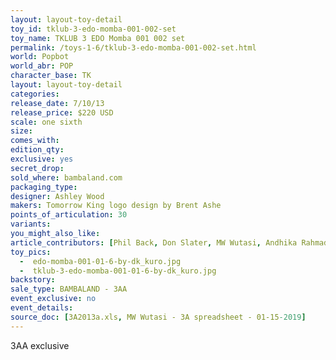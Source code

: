 ```yaml
---
layout: layout-toy-detail 
toy_id: tklub-3-edo-momba-001-002-set
toy_name: TKLUB 3 EDO Momba 001 002 set
permalink: /toys-1-6/tklub-3-edo-momba-001-002-set.html
world: Popbot
world_abr: POP
character_base: TK
layout: layout-toy-detail
categories: 
release_date: 7/10/13
release_price: $220 USD
scale: one sixth
size: 
comes_with: 
edition_qty: 
exclusive: yes
secret_drop: 
sold_where: bambaland.com
packaging_type: 
designer: Ashley Wood
makers: Tomorrow King logo design by Brent Ashe
points_of_articulation: 30
variants: 
you_might_also_like: 
article_contributors: [Phil Back, Don Slater, MW Wutasi, Andhika Rahmaditya, Brent Ashe]
toy_pics: 
  -  edo-momba-001-01-6-by-dk_kuro.jpg
  -  tklub-3-edo-momba-001-01-6-by-dk_kuro.jpg
backstory: 
sale_type: BAMBALAND - 3AA
event_exclusive: no
event_details: 
source_doc: [3A2013a.xls, MW Wutasi - 3A spreadsheet - 01-15-2019]
---
```

3AA exclusive